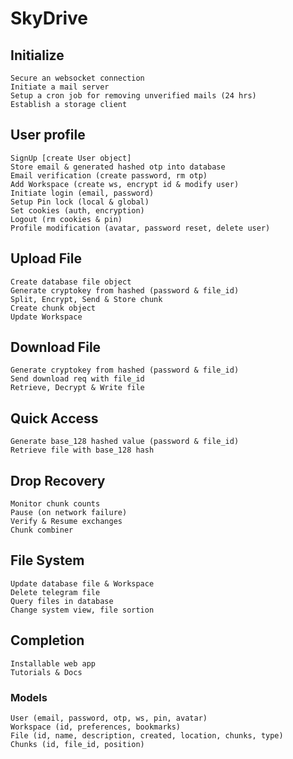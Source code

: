 # SkyDrive

## Initialize

    Secure an websocket connection
    Initiate a mail server
    Setup a cron job for removing unverified mails (24 hrs)
    Establish a storage client

## User profile

    SignUp [create User object]
    Store email & generated hashed otp into database
    Email verification (create password, rm otp)
    Add Workspace (create ws, encrypt id & modify user)
    Initiate login (email, password)
    Setup Pin lock (local & global)
    Set cookies (auth, encryption)
    Logout (rm cookies & pin)
    Profile modification (avatar, password reset, delete user)

## Upload File

    Create database file object
    Generate cryptokey from hashed (password & file_id)
    Split, Encrypt, Send & Store chunk
    Create chunk object
    Update Workspace

## Download File

    Generate cryptokey from hashed (password & file_id)
    Send download req with file_id
    Retrieve, Decrypt & Write file

## Quick Access

    Generate base_128 hashed value (password & file_id)
    Retrieve file with base_128 hash

## Drop Recovery

    Monitor chunk counts
    Pause (on network failure)
    Verify & Resume exchanges
    Chunk combiner

## File System

    Update database file & Workspace
    Delete telegram file
    Query files in database
    Change system view, file sortion

## Completion

    Installable web app
    Tutorials & Docs

### Models

    User (email, password, otp, ws, pin, avatar)
    Workspace (id, preferences, bookmarks)
    File (id, name, description, created, location, chunks, type)
    Chunks (id, file_id, position)
